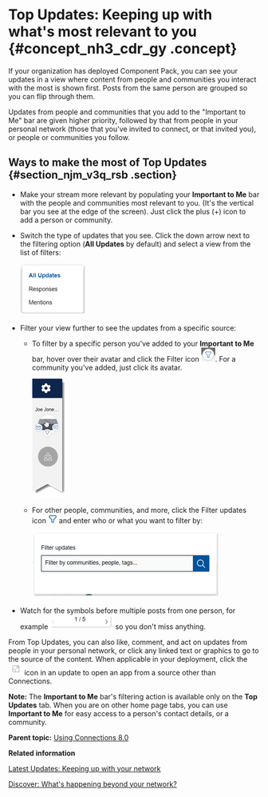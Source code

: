 # Top Updates: Keeping up with what's most relevant to you {#concept_nh3_cdr_gy .concept}

If your organization has deployed Component Pack, you can see your updates in a view where content from people and communities you interact with the most is shown first. Posts from the same person are grouped so you can flip through them.

Updates from people and communities that you add to the "Important to Me" bar are given higher priority, followed by that from people in your personal network \(those that you've invited to connect, or that invited you\), or people or communities you follow.

## Ways to make the most of Top Updates {#section_njm_v3q_rsb .section}

-   Make your stream more relevant by populating your **Important to Me** bar with the people and communities most relevant to you. \(It's the vertical bar you see at the edge of the screen\). Just click the plus \(+\) icon to add a person or community.
-   Switch the type of updates that you see. Click the down arrow next to the filtering option \(**All Updates** by default\) and select a view from the list of filters:

    ![Options for filtering by Responses or Mentions](images/all_updates_list.png)

-   Filter your view further to see the updates from a specific source:
    -   To filter by a specific person you've added to your **Important to Me** bar, hover over their avatar and click the Filter icon ![Filter icon](images/filter.png). For a community you've added, just click its avatar.

        ![Portion of Important to Me bar showing avatars for a person and community, with cursor hovering over person to show Filter icon](images/placeholder_itm_bar_torn.png)

    -   For other people, communities, and more, click the Filter updates icon ![](images/funnel.png) and enter who or what you want to filter by:

        ![Filter updates field and search button, with hint to filter by communities, people, tags, and so on](images/top_filter_updates.png)

-   Watch for the symbols before multiple posts from one person, for example ![](images/stacked_card_symbols.png) so you don't miss anything.

From Top Updates, you can also like, comment, and act on updates from people in your personal network, or click any linked text or graphics to go to the source of the content. When applicable in your deployment, click the ![Icon to link to app](om_open_app_icon.png) icon in an update to open an app from a source other than Connections.

**Note:** The **Important to Me** bar's filtering action is available only on the **Top Updates** tab. When you are on other home page tabs, you can use **Important to Me** for easy access to a person's contact details, or a community.

**Parent topic:** [Using Connections 8.0](../welcome/welcome_end_user.md)

**Related information**  


[Latest Updates: Keeping up with your network](latest_updates_homepage.md)

[Discover: What's happening beyond your network?](discover_beyond_your_network.md)

